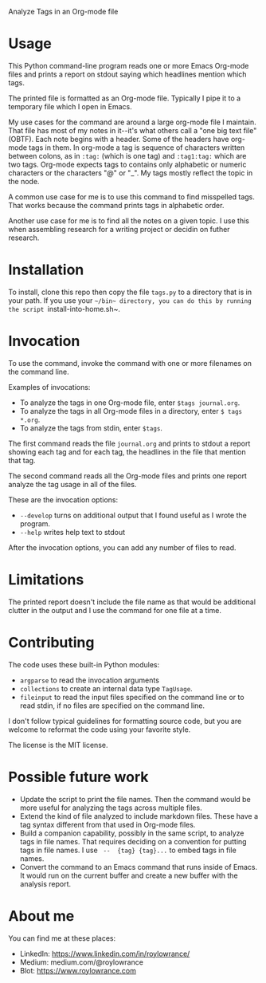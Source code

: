 Analyze Tags in an Org-mode file
# Usage
This Python command-line program reads one or more Emacs Org-mode files and prints a report on stdout saying which headlines mention which tags.

The printed file is formatted as an Org-mode file. Typically I pipe it to a temporary file which I open in Emacs.

My use cases for the command are around a large org-mode file I maintain. That file has most of my notes in it--it's what others call a "one big text file" (OBTF).
Each note begins with a header. Some of the headers have org-mode tags in them. In org-mode a tag is sequence of characters written between colons, as in `:tag:` (which is one tag) and `:tag1:tag:` which are two tags. Org-mode expects tags to contains only alphabetic or numeric characters or the characters "@" or "_". My tags mostly reflect the topic in the node.

A common use case for me is to use this command to find misspelled tags. That works because the command prints tags in alphabetic order.

Another use case for me is to find all the notes on a given topic. I use this when assembling research for a writing project or decidin on futher research.
# Installation

To install, clone this repo then copy the file `tags.py` to a directory that is in your path. If you use your `~/bin~ directory, you can do this by running the script `install-into-home.sh~.
# Invocation

To use the command, invoke the command with one or more filenames on the command line.

Examples of invocations:
- To analyze the tags in one Org-mode file, enter `$tags journal.org`.
- To analyze the tags in all Org-mode files in a directory, enter `$ tags *.org`.
- To analyze the tags from stdin, enter `$tags`.

The first command reads the file `journal.org` and prints to stdout a report showing each tag and for each tag, the headlines in the file that mention that tag.

The second command reads all the Org-mode files and prints one report analyze the tag usage in all of the files.

These are the invocation options:
- `--develop` turns on additional output that I found useful as I wrote the program.
- `--help` writes help text to stdout

After the invocation options, you can add any number of files to read.


# Limitations

The printed report doesn't include the file name as that would be additional clutter in the output and I use the command for one file at a time.

# Contributing

The code uses these built-in Python modules:
- `argparse` to read the invocation arguments
- `collections` to create an internal data type `TagUsage`.
- `fileinput` to read the input files specified on the command line or to read stdin, if no files are specified on the command line.

I don't follow typical guidelines for formatting source code, but you are welcome to reformat the code using your favorite style.

The license is the MIT license.

# Possible future work

- Update the script to print the file names. Then the command would be more useful for analyzing the tags across multiple files.
- Extend the kind of file analyzed to include markdown files. These have a tag syntax different from that used in Org-mode files.
- Build a companion capability, possibly in the same script, to analyze tags in file names. That requires deciding on a convention for putting tags in file names. I use ` --  {tag} {tag}...` to embed tags in file names.
- Convert the command to an Emacs command that runs inside of Emacs. It would run on the current buffer and create a new buffer with the analysis report.

# About me

You can find me at these places:

- LinkedIn: https://www.linkedin.com/in/roylowrance/
- Medium: medium.com/@roylowrance
- Blot: https://www.roylowrance.com
